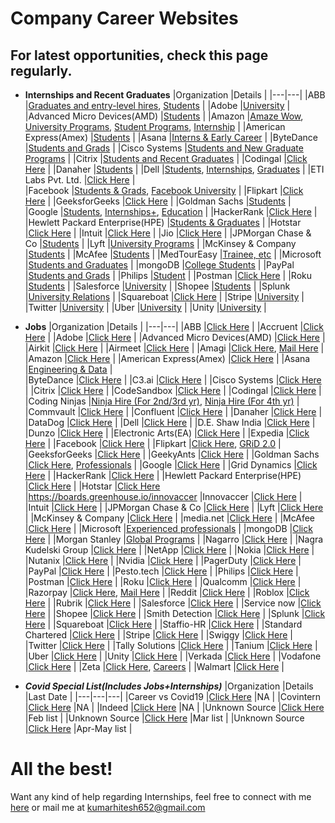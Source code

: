 # Company Career Websites

## For latest opportunities, check this page regularly.

- **Internships and Recent Graduates**
  |Organization   |Details   |
  |---|---|
  |ABB   |[Graduates and entry-level hires](https://global.abb/group/en/careers/opportunities/graduates-entry-level), [Students](https://global.abb/group/en/careers/opportunities/students)   |
  |Adobe   |[University](https://www.adobe.com/careers/university.html)   |
  |Advanced Micro Devices(AMD)   |[Students](https://jobs.amd.com/go/Students/2567200/)   |
  |Amazon   |[Amaze Wow](https://www.amazewit.in/amazewow), [University Programs](https://www.amazonuniversity.jobs/), [Student Programs](https://www.amazon.jobs/en/business_categories/student-programs), [Internship](https://amazon.jobs/en/teams/internships-for-students)   |
  |American Express(Amex)   |[Students](https://careers.americanexpress.com/Students?inav=careers_us_student)   |
  |Asana   |[Interns & Early Career](https://asana.com/jobs/university-recruiting)   |
  |ByteDance   |[Students and Grads](https://job.bytedance.com/en/students)   |
  |Cisco Systems   |[Students and New Graduate Programs](https://www.cisco.com/c/en/us/about/careers/working-at-cisco/students-and-new-graduate-programs.html)   |
  |Citrix   |[Students and Recent Graduates](https://www.citrix.com/careers/university-recruiting/)   |
  |Codingal   |[Click Here](https://codingal.freshteam.com/jobs)   |
  |Danaher   |[Students](https://www.danaheru.com)   |
  |Dell   |[Students](https://jobs.dell.com/students), [Internships](https://jobs.dell.com/internships), [Graduates](https://jobs.dell.com/graduates)   |
  |ETI Labs Pvt. Ltd.   |[Click Here](http://www.etilabs.com/summerintern2020/)   |  
  |Facebook   |[Students & Grads](https://www.facebook.com/careers/students-and-grads/), [Facebook University](https://www.facebook.com/careers/students-and-grads/students)   |
  |Flipkart   |[Click Here](https://www.flipkartcareers.com/#!/)   |
  |GeeksforGeeks   |[Click Here](https://www.geeksforgeeks.org/internship/)   |
  |Goldman Sachs   |[Students](https://www.goldmansachs.com/careers/students/index.html)   |
  |Google   |[Students](https://careers.google.com/students/), [Internships+](https://buildyourfuture.withgoogle.com/internships/), [Education](https://edu.google.com/students/index.html)   |
  |HackerRank   |[Click Here](https://www.hackerrank.com/careers)   |
  |Hewlett Packard Enterprise(HPE)   |[Students & Graduates](https://www.hpe.com/us/en/about/jobs/students.html)   |
  |Hotstar   |[Click Here](https://jobs.lever.co/hotstar/)   |
  |Intuit   |[Click Here](https://www.intuit.com/careers/programs/students-and-grads/)   |
  |Jio   |[Click Here](https://careers.jio.com/frmStudentIntern.aspx)   |
  |JPMorgan Chase & Co   |[Students](https://careers.jpmorgan.com/us/en/students/programs)   |
  |Lyft   |[University Programs](https://www.lyft.com/careers/university)   |
  |McKinsey & Company   |[Students](https://www.mckinsey.com/careers/students)   |
  |McAfee   |[Students](http://careers.medtoureasy.com)   |
  |MedTourEasy   |[Trainee, etc](https://careers.mcafee.com/students)   |
  |Microsoft   |[Students and Graduates](https://careers.microsoft.com/students/us/en)   |
  |mongoDB   |[College Students](https://www.mongodb.com/careers/departments/college-students)   |
  |PayPal   |[Students and Grads](https://www.paypal.com/ca/webapps/mpp/jobs/students-and-grads)   |
  |Philips   |[Student](https://www.careers.philips.com/student/in/en)   |
  |Postman   |[Click Here](https://www.postman.com/careers/)   |
  |Roku   |[Students](https://www.roku.com/jobs/students)   |
  |Salesforce   |[University](https://www.salesforce.com/company/careers/university-recruiting/)   |
  |Shopee   |[Students](https://careers.shopee.sg/students/)   |
  |Splunk   |[University Relations](https://www.splunk.com/en_us/careers/university-recruiting.html)   |
  |Squareboat   |[Click Here](https://squareboat.com/careers/)   |
  |Stripe   |[University](https://stripe.com/en-in/jobs/university)   |
  |Twitter   |[University](https://careers.twitter.com/en/university.html)   |
  |Uber   |[University](https://www.uber.com/in/en/careers/teams/university/)   |
  |Unity   |[University](https://careers.unity.com/university)   |
  
- **Jobs**
  |Organization   |Details   |
  |---|---|
  |ABB   |[Click Here](https://jobs.abb.com/jobsearch/index.html)   |
  |Accruent   |[Click Here](https://www.accruent.com/about-us/careers/job-listing)   |
  |Adobe   |[Click Here](https://www.adobe.com/careers.html)   |
  |Advanced Micro Devices(AMD)   |[Click Here](https://jobs.amd.com)   |
  |Airkit   |[Click Here](https://www.airkit.com/careers/)   |
  |Airmeet   |[Click Here](https://airmeet.freshteam.com/jobs)   |
  |Amagi   |[Click Here](https://www.amagi.com/about/careers/), [Mail Here](mailto:careers@amagi.com)   |
  |Amazon   |[Click Here](https://www.amazon.jobs/en/)   |
  |American Express(Amex)   |[Click Here](https://careers.americanexpress.com)   |
  |Asana   |[Engineering & Data](https://asana.com/jobs/engineering)   |  
  |ByteDance   |[Click Here](https://job.bytedance.com/en/position)   |
  |C3.ai   |[Click Here](https://c3.ai/careers/)   |
  |Cisco Systems   |[Click Here](https://jobs.cisco.com)   |
  |Citrix   |[Click Here](https://jobs.citrix.com/c/engineering-jobs)   |
  |CodeSandbox   |[Click Here](https://codesandbox.io/jobs)   |
  |Codingal   |[Click Here](https://codingal.freshteam.com/jobs)   |
  |Coding Ninjas   |[Ninja Hire (For 2nd/3rd yr)](https://www.codingninjas.com/events/ninja-hire-2nd-3rd-year), [Ninja Hire (For 4th yr)](https://www.codingninjas.com/events/ninja-hire-4th-year)   |
  |Commvault   |[Click Here](https://careers.commvault.com/location-hubs/)   |
  |Confluent   |[Click Here](https://www.confluent.io/careers)   |
  |Danaher   |[Click Here](https://jobs.danaher.com/global/en)   |
  |DataDog   |[Click Here](https://www.datadoghq.com/careers/)   |
  |Dell   |[Click Here](https://jobs.dell.com)   |
  |D.E. Shaw India   |[Click Here](https://www.deshawindia.com/careers/internships)   |
  |Dunzo   |[Click Here](https://www.dunzo.com/careers)   |
  |Electronic Arts(EA)   |[Click Here](https://ea.gr8people.com/jobs/)   |
  |Expedia   |[Click Here](https://lifeatexpediagroup.com)   |
  |Facebook   |[Click Here](https://www.facebook.com/careers/jobs)   |
  |Flipkart   |[Click Here](https://www.flipkartcareers.com/#!/joblist), [GRiD 2.0](https://dare2compete.com/f/flipkart-grid-20-flipkart-6690)   |
  |GeeksforGeeks   |[Click Here](https://www.geeksforgeeks.org/careers/#fulltime)   |
  |GeekyAnts   |[Click Here](https://geekyants.com/current-openings)   |
  |Goldman Sachs   |[Click Here](https://www.goldmansachs.com/careers/index.html), [Professionals](https://www.goldmansachs.com/careers/professionals/index.html)   |
  |Google   |[Click Here](https://careers.google.com/jobs/)   |
  |Grid Dynamics   |[Click Here](https://jobs.jobvite.com/careers/griddynamics/jobs)   |
  |HackerRank   |[Click Here](https://www.hackerrank.com/careers)   |
  |Hewlett Packard Enterprise(HPE)   |[Click Here](https://careers.hpe.com)   |
  |Hotstar   |[Click Here](https://jobs.lever.co/hotstar/)   |https://boards.greenhouse.io/innovaccer
  |Innovaccer   |[Click Here](https://boards.greenhouse.io/innovaccer)   |
  |Intuit   |[Click Here](https://jobs.intuit.com/search-jobs)   |
  |JPMorgan Chase & Co   |[Click Here](https://careers.jpmorgan.com/us/en/professionals)   |
  |Lyft   |[Click Here](https://www.lyft.com/careers#openings)   |
  |McKinsey & Company   |[Click Here](https://www.mckinsey.com/careers/experienced-professionals)   |
  |media.net   |[Click Here](https://careers.media.net)   |
  |McAfee   |[Click Here](https://careers.mcafee.com)   |
  |Microsoft   |[Experienced professionals](https://careers.microsoft.com/professionals/us/en/)   |
  |mongoDB   |[Click Here](https://www.mongodb.com/careers/departments/engineering)   |
  |Morgan Stanley   |[Global Programs](https://morganstanley.tal.net/vx/lang-en-GB/mobile-0/brand-2/xf-62d6f3f5926d/candidate/jobboard/vacancy/1/adv/)   |
  |Nagarro   |[Click Here](https://www.nagarro.com/en/careers)   |
  |Nagra Kudelski Group   |[Click Here](https://careers.nagra.com)   |
  |NetApp   |[Click Here](https://netapp.eightfold.ai/careers)   |
  |Nokia   |[Click Here](https://aluperf.referrals.selectminds.com/jobs/search/25391547)   |
  |Nutanix   |[Click Here](https://nutanix.eightfold.ai/careers?pid=1828306&domain=nutanix.com)   |
  |Nvidia   |[Click Here](https://www.nvidia.com/en-in/about-nvidia/careers/)   |
  |PagerDuty   |[Click Here](https://www.pagerduty.com/careers/)   |
  |PayPal   |[Click Here](https://www.paypal.com/in/webapps/mpp/jobs)   |
  |Pesto.tech   |[Click Here](https://airtable.com/shr7wH2LRQhOLyZ2Y)   |
  |Philips   |[Click Here](https://www.careers.philips.com/in/en)   |
  |Postman   |[Click Here](https://www.postman.com/careers/)   |
  |Roku   |[Click Here](https://www.roku.com/jobs/listing)   |
  |Qualcomm   |[Click Here](https://www.qualcomm.com/company/careers)   |
  |Razorpay   |[Click Here](https://razorpay.com/jobs/), [Mail Here](mailto:jobs@razorpay.com)   |
  |Reddit   |[Click Here](https://www.redditinc.com/careers)   |
  |Roblox   |[Click Here](https://corp.roblox.com/careers/)   |
  |Rubrik   |[Click Here](https://www.rubrik.com/en/company/careers)   |
  |Salesforce   |[Click Here](https://www.salesforce.com/company/careers/)   |
  |Service now   |[Click Here](https://www.servicenow.com/careers.html)   |
  |Shopee   |[Click Here](https://careers.shopee.sg/jobs/)   |
  |Smith Detection   |[Click Here](https://smithsdetectionjobs.net/en/job-search/job-search/)   |
  |Splunk   |[Click Here](https://www.splunk.com/en_us/careers.html)   |
  |Squareboat   |[Click Here](https://squareboat.com/careers/)   |
  |Staffio-HR   |[Click Here](https://careers.staffiohr.com/)   |
  |Standard Chartered   |[Click Here](https://scb.taleo.net/careersection/ex/default.ftl)   |
  |Stripe   |[Click Here](https://stripe.com/en-in/jobs)   |
  |Swiggy   |[Click Here](https://careers.swiggy.com/)   |
  |Twitter   |[Click Here](https://careers.twitter.com/en/jobs.html)   |
  |Tally Solutions   |[Click Here](https://tallysolutions.com/careers/)   |
  |Tanium   |[Click Here](https://tanium.com/careers/)   |
  |Uber   |[Click Here](https://www.uber.com/in/en/careers/)   |
  |Unity   |[Click Here](https://careers.unity.com/#open-positions)   |
  |Verkada   |[Click Here](https://www.verkada.com/careers/)   |
  |Vodafone   |[Click Here](https://careers.vodafone.com)   |
  |Zeta   |[Click Here](https://jobs.lever.co/zeta/), [Careers](https://www.zeta.tech/careers/)   |
  |Walmart   |[Click Here](https://walmart.cluster3.openings.co/#!/)   |
  
- ***Covid Special List(Includes Jobs+Internships)***
  |Organization   |Details   |Last Date   |
  |---|---|---|
  |Career vs Covid19   |[Click Here](https://www.careervscovid19.com/)   |NA   |
  |Covintern   |[Click Here](https://covintern.com/jobs/)   |NA   |
  |Indeed   |[Click Here](https://www.indeed.com/career-advice/finding-a-job/companies-hiring-now)   |NA   |
  |Unknown Source   |[Click Here](https://docs.google.com/spreadsheets/u/1/d/1M-8J7z605dcPhUjYfyiKVxuci0e4AWsDLo_tvs19C5M/htmlview)   |Feb list   |
  |Unknown Source   |[Click Here](https://docs.google.com/spreadsheets/d/1R9IR8Z3-gU8uf76HOvVvh44R-UeQAxzmDe03E_vwRfs/edit#gid=388136490)   |Mar list   |
  |Unknown Source   |[Click Here](https://docs.google.com/spreadsheets/d/1xwjaQ-Bjf9G6FZlfmiNTf4S1FjI0wu85HWmjKPwlLME/edit#gid=564244326)   |Apr-May list   |
    
# All the best!

Want any kind of help regarding Internships, feel free to connect with me [here](https://www.linkedin.com/in/heroichitesh/) or mail me at kumarhitesh652@gmail.com

